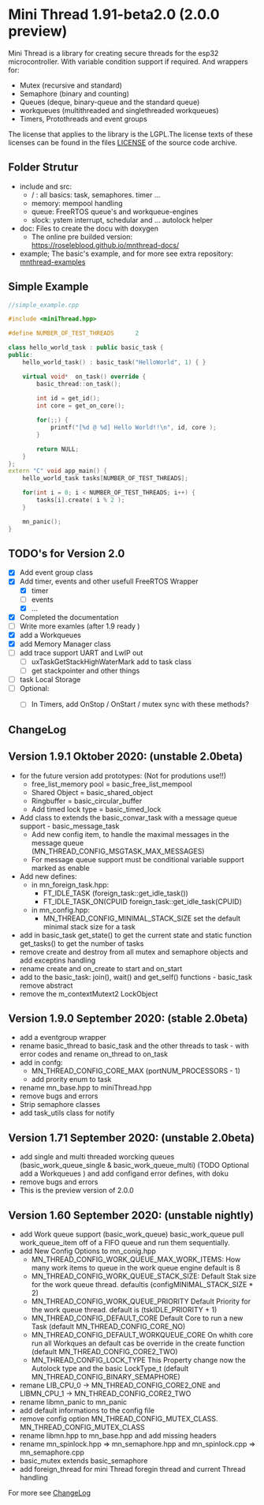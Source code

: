 # Mini Thread 1.91-beta2.0 (2.0.0 preview)
Mini Thread is a library for creating secure threads for the esp32 microcontroller. 
With variable condition support if required. 
And wrappers for:  
   +  Mutex (recursive and standard)
   +  Semaphore (binary and counting)
   +  Queues (deque, binary-queue and the standard queue)
   +  workqueues (multithreaded and singlethreaded workqueues)
   +  Timers, Protothreads and event groups

The license that applies to the library is the LGPL.The license texts of these
licenses can be found in the files [LICENSE](LICENSE.md) of the
source code archive.

## Folder Strutur
- include and src: 
  - / : all basics: task, semaphores. timer ...
  - memory: mempool handling
  - queue: FreeRTOS queue's and workqueue-engines
  - slock: ystem interrupt, schedular and ...  autolock helper 
- doc: Files to create the docu with doxygen 
  - The online pre builded version: https://roseleblood.github.io/mnthread-docs/
- example; The basic's example, and for more see extra repository: [mnthread-examples](https://github.com/RoseLeBlood/mnthread-examples)


## Simple Example
```cpp
//simple_example.cpp

#include <miniThread.hpp>

#define NUMBER_OF_TEST_THREADS      2

class hello_world_task : public basic_task {
public:
    hello_world_task() : basic_task("HelloWorld", 1) { }

    virtual void*  on_task() override { 
        basic_thread::on_task(); 
        
        int id = get_id();
        int core = get_on_core();

        for(;;) {
            printf("[%d @ %d] Hello World!!\n", id, core );
        }

        return NULL; 
    }
};
extern "C" void app_main() {
    hello_world_task tasks[NUMBER_OF_TEST_THREADS];

    for(int i = 0; i < NUMBER_OF_TEST_THREADS; i++) {
        tasks[i].create( i % 2 );
    }

    mn_panic();
}
```

## TODO's for Version 2.0
- [X] Add event group class 
- [X] Add timer, events and other usefull FreeRTOS Wrapper
  - [X] timer
  - [ ] events
  - [X] ...
- [X] Completed the documentation
- [ ] Write more examles (after 1.9 ready ) 
- [X] add a Workqueues 
- [X] add Memory Manager class
- [ ] add trace support UART and LwIP out
  - [ ] uxTaskGetStackHighWaterMark add to task class
  - [ ] get stackpointer and other things
- [ ] task Local Storage
- [ ] Optional:
  - [ ] In Timers, add OnStop / OnStart / mutex sync with these methods?
  

## ChangeLog

## Version 1.9.1 Oktober 2020: (unstable 2.0beta) 
+ for the future version add prototypes: (Not for produtions use!!)
  + free_list_memory pool = basic_free_list_mempool
  + Shared Object = basic_shared_object
  + Ringbuffer = basic_circular_buffer
  + Add timed lock type = basic_timed_lock
+ Add class to extends the basic_convar_task with a message queue support - basic_message_task
  + Add new config item, to handle the maximal messages in the message queue (MN_THREAD_CONFIG_MSGTASK_MAX_MESSAGES)
  + For message queue support must be conditional variable support marked as enable
+ Add new defines: 
  + in mn_foreign_task.hpp:
    + FT_IDLE_TASK  (foreign_task::get_idle_task()) 
    + FT_IDLE_TASK_ON(CPUID foreign_task::get_idle_task(CPUID) 
  + in mn_config.hpp:
    + MN_THREAD_CONFIG_MINIMAL_STACK_SIZE set the default minimal stack size for a task 
+ add in basic_task get_state() to get the current state and static function get_tasks() to get the number of tasks
+ remove create and destroy from all mutex and semaphore objects and add exceptins handling 
+ rename create and on_create to start and on_start 
+ add to the basic_task: join(), wait() and get_self() functions - basic_task remove abstract 
+ remove the m_contextMutext2 LockObject 
  
## Version 1.9.0 September 2020: (stable 2.0beta)
* add a eventgroup wrapper
* rename basic_thread to basic_task and the other threads to task - with error codes and 
  rename on_thread to on_task
* add in confg:
    * MN_THREAD_CONFIG_CORE_MAX   (portNUM_PROCESSORS - 1)
    * add prority enum to task
* rename mn_base.hpp to miniThread.hpp
* remove bugs and errors
* Strip semaphore classes 
* add task_utils class for notify

## Version 1.71 September 2020: (unstable 2.0beta)
* add single and multi threaded worcking queues (basic_work_queue_single & basic_work_queue_multi) 
    (TODO Optional add a Workqueues ) and add configand error defines, with doku
* remove bugs and errors
* This is the preview version of 2.0.0
  
## Version 1.60 September 2020: (unstable nightly)
* add Work queue support (basic_work_queue) basic_work_queue pull work_queue_item off of a FIFO queue and 
  run them sequentially.  
* add New Config Options to mn_conig.hpp
    * MN_THREAD_CONFIG_WORK_QUEUE_MAX_WORK_ITEMS: How many work items to queue in the work queue engine default is 8
    * MN_THREAD_CONFIG_WORK_QUEUE_STACK_SIZE: Default Stak size for the work queue thread. defaultis (configMINIMAL_STACK_SIZE * 2)
    * MN_THREAD_CONFIG_WORK_QUEUE_PRIORITY Default Priority for the work queue thread. default is (tskIDLE_PRIORITY + 1)
    * MN_THREAD_CONFIG_DEFAULT_CORE Default Core to run a new Task (default MN_THREAD_CONFIG_CORE_NO)
    * MN_THREAD_CONFIG_DEFAULT_WORKQUEUE_CORE On whith core run all Workques an default  cas be override in the create function (default MN_THREAD_CONFIG_CORE2_TWO)
    * MN_THREAD_CONFIG_LOCK_TYPE This Property change now the Autolock type and the basic LockType_t (default MN_THREAD_CONFIG_BINARY_SEMAPHORE)
* remane LIB_CPU_0 -> MN_THREAD_CONFIG_CORE2_ONE and LIBMN_CPU_1 -> MN_THREAD_CONFIG_CORE2_TWO
* rename libmn_panic to mn_panic
* add default informations to the config file 
* remove config option MN_THREAD_CONFIG_MUTEX_CLASS. MN_THREAD_CONFIG_MUTEX_CLASS 
* rename libmn.hpp to mn_base.hpp and add missing headers 
* rename mn_spinlock.hpp => mn_semaphore.hpp and mn_spinlock.cpp => mn_semaphore.cpp
* basic_mutex extends basic_semaphore
* add foreign_thread for mini Thread foregin thread and current Thread handling
                       

For more see [ChangeLog](ChangeLog.md)

